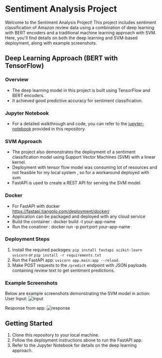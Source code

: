 
# Sentiment Analysis Project

Welcome to the Sentiment Analysis Project! This project includes sentiment classification of Amazon review data using a combination of deep learning with BERT encoders and a traditional machine learning approach with SVM. Here, you'll find details on both the deep learning and SVM-based deployment, along with example screenshots.

## Deep Learning Approach (BERT with TensorFlow)

### Overview
- The deep learning model in this project is built using TensorFlow and BERT encoders.
- It achieved good predictive accuracy for sentiment classification.

### Jupyter Notebook
- For a detailed walkthrough and code, you can refer to the [jupyter-notebook](https://github.com/Soham7777/Bert-Sentiment/blob/master/BERT_SVM_model_training.ipynb) provided in this repository.

### SVM Approach
- The project also demonstrates the deployment of a sentiment classification model using Support Vector Machines (SVM) with a linear kernel.
- Deployment with tensor flow model was consuming lot of resources and not feasible for my local system , so for a workaround deployed with svm
- FastAPI is used to create a REST API for serving the SVM model.

### Docker 
- For FastAPI with docker https://fastapi.tiangolo.com/deployment/docker/ 
- Application can be packaged and deployed with any cloud service
- Build the container : docker build -t your-app-name
- Run the conatiner : docker run -p port:port your-app-name

### Deployment Steps
1. Install the required packages: `pip install fastapi scikit-learn uvicorn` or  `pip install -r requirements.txt`
2. Run the FastAPI app: `uvicorn app.main:app --reload`.
3. Make POST requests to the `/predict` endpoint with JSON payloads containing review text to get sentiment predictions.

### Example Screenshots
Below are example screenshots demonstrating the SVM model in action:
User Input:
![input](https://github.com/Soham7777/Bert-Sentiment/assets/66548809/b3517bf2-b208-4f1e-868c-fdbb447a7403)

Response from app:
![response](https://github.com/Soham7777/Bert-Sentiment/assets/66548809/8c8f1c37-c6bd-4f40-a6cb-7b678bf7e0c8)



## Getting Started

1. Clone this repository to your local machine.
2. Follow the deployment instructions above to run the FastAPI app.
3. Refer to the Jupyter Notebook for details on the deep learning approach.


